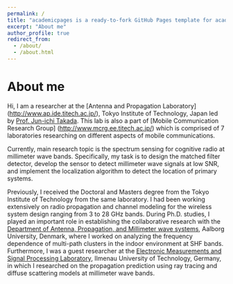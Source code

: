```yaml
---
permalink: /
title: "academicpages is a ready-to-fork GitHub Pages template for academic personal websites"
excerpt: "About me"
author_profile: true
redirect_from: 
  - /about/
  - /about.html
---
```


About me
======

Hi, I am a researcher at the [Antenna and Propagation Laboratory] (http://www.ap.ide.titech.ac.jp/), Tokyo Institute of Technology, Japan led by [Prof. Jun-ichi Takada](http://www.ap.ide.titech.ac.jp/~takada/index-e.html). This lab is also a part of [Mobile Communication Research Group] (http://www.mcrg.ee.titech.ac.jp/) which is comprised of 7 laboratories researching on different aspects of mobile communications.  

Currently, main research topic is the spectrum sensing for cognitive radio at millimeter wave bands. Specifically, my task is to design the matched filter detector, develop the sensor to detect millimeter wave signals at low SNR, and implement the localization algorithm to detect the location of primary systems.

Previously, I received the Doctoral and Masters degree from the Tokyo Institute of Technology from the same laboratory. I had been working extensively on radio propagation and channel modeling for the wireless system design ranging from 3 to 28 GHz bands. During Ph.D. studies, I played an important role in establishing the collaborative research with the [Department of Antenna, Propagation, and Millimeter wave systems](https://www.es.aau.dk/sections-labs/antennas-propagation-millimetre-wave-systems/), Aalborg University, Denmark, where I worked on analyzing the frequency dependence of multi-path clusters in the indoor environment at SHF bands. Furthermore, I was a guest researcher at the [Electronic Measurements and Signal Processing Laboratory](https://www.tu-ilmenau.de/en/electronic-measurements-and-signal-processing-ems/), Ilmenau University of Technology, Germany, in which I researched on the propagation prediction using ray tracing and diffuse scattering models at millimeter wave bands.     
